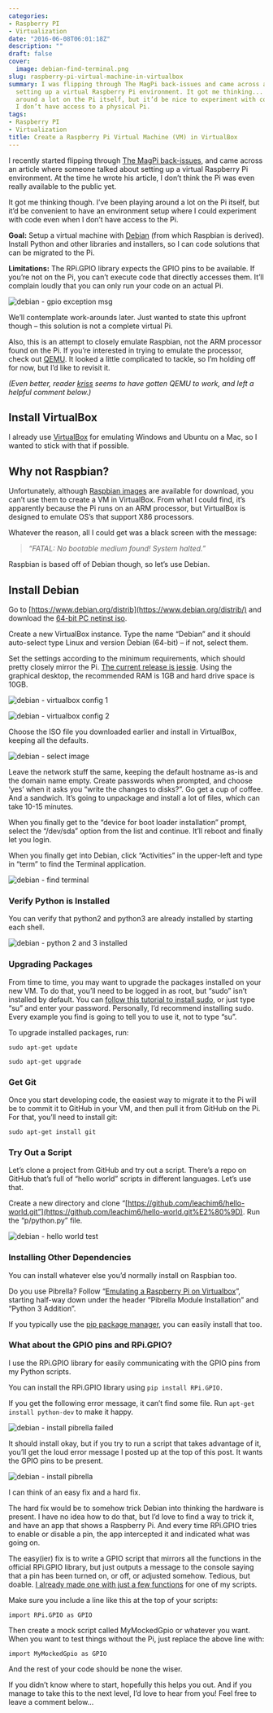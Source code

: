 ```yaml
---
categories:
- Raspberry PI
- Virtualization
date: "2016-06-08T06:01:18Z"
description: ""
draft: false
cover:
  image: debian-find-terminal.png
slug: raspberry-pi-virtual-machine-in-virtualbox
summary: I was flipping through The MagPi back-issues and came across an article about
  setting up a virtual Raspberry Pi environment. It got me thinking... I’ve been playing
  around a lot on the Pi itself, but it’d be nice to experiment with code even when
  I don’t have access to a physical Pi.
tags:
- Raspberry PI
- Virtualization
title: Create a Raspberry Pi Virtual Machine (VM) in VirtualBox
---
```

I recently started flipping through [The MagPi back-issues](https://www.raspberrypi.org/magpi/issues/), and came across an article where someone talked about setting up a virtual Raspberry Pi environment. At the time he wrote his article, I don’t think the Pi was even really available to the public yet.

It got me thinking though. I’ve been playing around a lot on the Pi itself, but it’d be convenient to have an environment setup where I could experiment with code even when I don’t have access to the Pi.

**Goal:** Setup a virtual machine with [Debian](https://www.raspberrypi.org/downloads/raspbian/) (from which Raspbian is derived). Install Python and other libraries and installers, so I can code solutions that can be migrated to the Pi.

**Limitations:** The RPi.GPIO library expects the GPIO pins to be available. If you’re not on the Pi, you can’t execute code that directly accesses them. It’ll complain loudly that you can only run your code on an actual Pi.

![debian - gpio exception msg](debian-gpio-exception-msg.png)

We’ll contemplate work-arounds later. Just wanted to state this upfront though – this solution is not a complete virtual Pi.

Also, this is an attempt to closely emulate Raspbian, not the ARM processor found on the Pi. If you’re interested in trying to emulate the processor, check out [QEMU](http://wiki.qemu.org/Main_Page). It looked a little complicated to tackle, so I’m holding off for now, but I’d like to revisit it.

_(Even better, reader_ [_kriss_](http://wetgenes.com/) _seems to have gotten QEMU to work, and left a helpful comment below.)_

## Install VirtualBox

I already use [VirtualBox](https://www.virtualbox.org/) for emulating Windows and Ubuntu on a Mac, so I wanted to stick with that if possible.

## Why not Raspbian?

Unfortunately, although [Raspbian images](https://www.raspberrypi.org/downloads/raspbian/) are available for download, you can’t use them to create a VM in VirtualBox. From what I could find, it’s apparently because the Pi runs on an ARM processor, but VirtualBox is designed to emulate OS’s that support X86 processors.

Whatever the reason, all I could get was a black screen with the message:

> _“FATAL: No bootable medium found! System halted.”_

Raspbian is based off of Debian though, so let’s use Debian.

## Install Debian

Go to [https://www.debian.org/distrib](https://www.debian.org/distrib/) and download the [64-bit PC netinst iso](http://cdimage.debian.org/debian-cd/8.4.0/amd64/iso-cd/debian-8.4.0-amd64-netinst.iso).

Create a new VirtualBox instance. Type the name “Debian” and it should auto-select type Linux and version Debian (64-bit) – if not, select them.

Set the settings according to the minimum requirements, which should pretty closely mirror the Pi. [The current release is jessie](https://www.debian.org/releases/jessie/amd64/ch03s04.html.en). Using the graphical desktop, the recommended RAM is 1GB and hard drive space is 10GB.

![debian - virtualbox config 1](debian-virtualbox-config-1.png)

![debian - virtualbox config 2](debian-virtualbox-config-2.png)

Choose the ISO file you downloaded earlier and install in VirtualBox, keeping all the defaults.

![debian - select image](debian-select-image.png)

Leave the network stuff the same, keeping the default hostname as-is and the domain name empty. Create passwords when prompted, and choose ‘yes’ when it asks you “write the changes to disks?”. Go get a cup of coffee. And a sandwich. It’s going to unpackage and install a lot of files, which can take 10-15 minutes.

When you finally get to the “device for boot loader installation” prompt, select the “/dev/sda” option from the list and continue. It’ll reboot and finally let you login.

When you finally get into Debian, click “Activities” in the upper-left and type in “term” to find the Terminal application.

![debian - find terminal](debian-find-terminal.png)

### Verify Python is Installed

You can verify that python2 and python3 are already installed by starting each shell.

![debian - python 2 and 3 installed](debian-python-2-and-3-installed.png)

### Upgrading Packages

From time to time, you may want to upgrade the packages installed on your new VM. To do that, you’ll need to be logged in as root, but “sudo” isn’t installed by default. You can [follow this tutorial to install sudo](https://www.privateinternetaccess.com/forum/discussion/18063/debian-8-1-0-jessie-sudo-fix-not-installed-by-default), or just type “su” and enter your password. Personally, I’d recommend installing sudo. Every example you find is going to tell you to use it, not to type “su”.

To upgrade installed packages, run:

```
sudo apt-get update

sudo apt-get upgrade
```

### Get Git

Once you start developing code, the easiest way to migrate it to the Pi will be to commit it to GitHub in your VM, and then pull it from GitHub on the Pi. For that, you’ll need to install git:

```
sudo apt-get install git
```

### Try Out a Script

Let’s clone a project from GitHub and try out a script. There’s a repo on GitHub that’s full of “hello world” scripts in different languages. Let’s use that.

Create a new directory and clone “[https://github.com/leachim6/hello-world.git”](https://github.com/leachim6/hello-world.git%E2%80%9D). Run the “p/python.py” file.

![debian - hello world test](debian-hello-world-test.png)

### Installing Other Dependencies

You can install whatever else you’d normally install on Raspbian too.

Do you use Pibrella? Follow “[Emulating a Raspberry Pi on Virtualbox](http://dbakevlar.com/2015/08/emulating-a-raspberry-pi-on-virtualbox)”, starting half-way down under the header “Pibrella Module Installation” and “Python 3 Addition”.

If you typically use the [pip package manager](https://en.wikipedia.org/wiki/Pip_\(package_manager\)), you can easily install that too.

### What about the GPIO pins and RPi.GPIO?

I use the RPi.GPIO library for easily communicating with the GPIO pins from my Python scripts.

You can install the RPi.GPIO library using `pip install RPi.GPIO.`

If you get the following error message, it can’t find some file. Run `apt-get install python-dev` to make it happy.

![debian - install pibrella failed](debian-install-pibrella-failed.png)

It should install okay, but if you try to run a script that takes advantage of it, you’ll get the loud error message I posted up at the top of this post. It wants the GPIO pins to be present.

![debian - install pibrella](debian-install-pibrella.png)

I can think of an easy fix and a hard fix.

The hard fix would be to somehow trick Debian into thinking the hardware is present. I have no idea how to do that, but I’d love to find a way to trick it, and have an app that shows a Raspberry Pi. And every time RPi.GPIO tries to enable or disable a pin, the app intercepted it and indicated what was going on.

The easy(ier) fix is to write a GPIO script that mirrors all the functions in the official RPi.GPIO library, but just outputs a message to the console saying that a pin has been turned on, or off, or adjusted somehow. Tedious, but doable. [I already made one with just a few functions](https://github.com/grantwinney/52-Weeks-of-Pi/blob/master/GPIOmock.py) for one of my scripts.

Make sure you include a line like this at the top of your scripts:

```
import RPi.GPIO as GPIO
```

Then create a mock script called MyMockedGpio or whatever you want. When you want to test things without the Pi, just replace the above line with:

```
import MyMockedGpio as GPIO
```

And the rest of your code should be none the wiser.

If you didn’t know where to start, hopefully this helps you out. And if you manage to take this to the next level, I’d love to hear from you! Feel free to leave a comment below...
